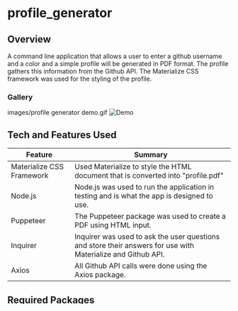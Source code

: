 # profile_generator


## Overview

A command line application that allows a user to enter a github username and a color and a simple profile will be generated in PDF format. The profile gathers this information from the Github API. The Materialize CSS framework was used for the styling of the profile. 


### Gallery

images/profile generator demo.gif
![Demo](./images/ProfileGeneratorDemo.gif "Generate a user profile!")


## Tech and Features Used

| Feature       | Summary                                                                                                  | 
| ------------- | -------------------------------------------------------------------------------------------------------- |
| Materialize CSS Framework | Used Materialize to style the HTML document that is converted into "profile.pdf"             |
| Node.js       | Node.js was used to run the application in testing and is what the app is designed to use.               |
| Puppeteer     | The Puppeteer package was used to create a PDF using HTML input.                                           |
| Inquirer      | Inquirer was used to ask the user questions and store their answers for use with Materialize and Github API. |
| Axios         | All Github API calls were done using the Axios package.                                                    |


## Required Packages
* Inquirer
* Puppeteer
* Axios


## How to use

* Run Node on index.js
* Enter a github username
* Enter a color
* "profile.pdf" will be saved in the root directory of the


## Known Bugs

* Currently no Error handling.
* "Null" will be displayed in areas where the user has not filled in profile


## Contact Info

mail: hylander.garrett@gmail.com

Phone: (801)-592-0371

[Linkedin](https://www.linkedin.com/in/garrett-h-859007a0/)